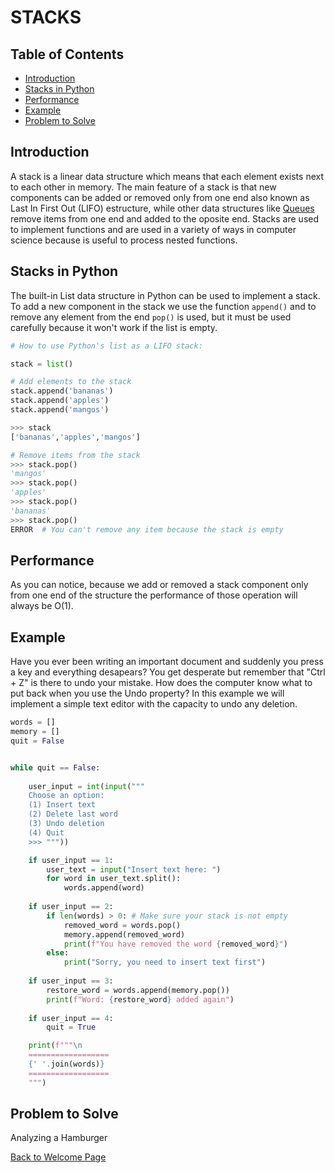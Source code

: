 # STACKS

## Table of Contents

* [Introduction](#introduction)
* [Stacks in Python](#stacks-in-python)
* [Performance](#performance)
* [Example](#example)
* [Problem to Solve](#problem-to-solve)

## Introduction

A stack is a linear data structure which means that each element exists next to each other in memory. The main feature of a stack is that new components can be added or removed only from one end also known as Last In First Out (LIFO) estructure, while other data structures like [Queues](https://dbader.org/blog/queues-in-python) remove items from one end and added to the oposite end. Stacks are used to implement functions and are used in a variety of ways in computer science because is useful to process nested functions.

## Stacks in Python

The built-in List data structure in Python can be used to implement a stack. To add a new component in the stack we use the function `append()` and to remove any element from the end `pop()` is used, but it must be used carefully because it won't work if the list is empty.

```python
# How to use Python's list as a LIFO stack:

stack = list()

# Add elements to the stack
stack.append('bananas')
stack.append('apples')
stack.append('mangos')
```
```python
>>> stack
['bananas','apples','mangos']
```
```python
# Remove items from the stack
>>> stack.pop()
'mangos'
>>> stack.pop()
'apples'
>>> stack.pop()
'bananas'
>>> stack.pop()
ERROR  # You can't remove any item because the stack is empty
```
## Performance
As you can notice, because we add or removed a stack component only from one end of the structure the performance of those operation will always be O(1). 

## Example
Have you ever been writing an important document and suddenly you press a key and everything desapears? You get desperate but remember that "Ctrl + Z" is there to undo your mistake. How does the computer know what to put back when you use the Undo property? In this example we will implement a simple text editor with the capacity to undo any deletion.

```python
words = []
memory = []
quit = False


while quit == False:
    
    user_input = int(input(""" 
    Choose an option:
    (1) Insert text
    (2) Delete last word
    (3) Undo deletion
    (4) Quit 
    >>> """))

    if user_input == 1:
        user_text = input("Insert text here: ")
        for word in user_text.split():
            words.append(word)
    
    if user_input == 2:
        if len(words) > 0: # Make sure your stack is not empty
            removed_word = words.pop()
            memory.append(removed_word)
            print(f"You have removed the word {removed_word}")
        else:
            print("Sorry, you need to insert text first")
    
    if user_input == 3:
        restore_word = words.append(memory.pop())
        print(f"Word: {restore_word} added again")
    
    if user_input == 4:
        quit = True

    print(f"""\n 
    ==================
    {' '.join(words)}
    ==================
    """)
```



## Problem to Solve
Analyzing a Hamburger

[Back to Welcome Page](0_Welcome.md)

